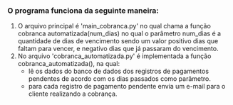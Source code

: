 ### O programa funciona da seguinte maneira:
1. O arquivo principal é 'main_cobranca.py' no qual chama a função cobranca automatizada(num_dias) no qual o parâmetro num_dias é a quantidade de dias de vencimento sendo um valor positivo dias que faltam para vencer, e negativo dias que já passaram do vencimento.</br>
2. No arquivo 'cobranca_automatizada.py' é implementada a função cobranca_automatizada(), na qual:</br>
    - lê os dados do banco de dados dos registros de pagamentos pendentes de acordo com os dias passados como parâmetro.
    - para cada registro de pagamento pendente envia um e-mail para o cliente realizando a cobrança.